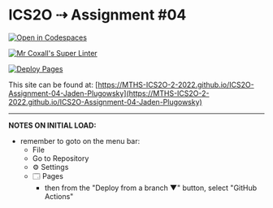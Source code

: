 # ICS2O ⇢ Assignment #04

[![Open in Codespaces](https://classroom.github.com/assets/launch-codespace-7f7980b617ed060a017424585567c406b6ee15c891e84e1186181d67ecf80aa0.svg)](https://classroom.github.com/open-in-codespaces?assignment_repo_id=11053559)

[![Mr Coxall's Super Linter](https://github.com/MTHS-ICS2O-2-2022/ICS2O-Assignment-04-Jaden-Plugowsky/workflows/Mr%20Coxall's%20Super%20Linter/badge.svg)](https://github.com/MTHS-ICS2O-2-2022/ICS2O-Assignment-04-Jaden-Plugowsky/actions)

[![Deploy Pages](https://github.com/MTHS-ICS2O-2-2022/ICS2O-Assignment-04-Jaden-Plugowsky/workflows/Deploy%20Pages/badge.svg)](https://github.com/MTHS-ICS2O-2-2022/ICS2O-Assignment-04-Jaden-Plugowsky/actions)

This site can be found at: [https://MTHS-ICS2O-2-2022.github.io/ICS2O-Assignment-04-Jaden-Plugowsky](https://MTHS-ICS2O-2-2022.github.io/ICS2O-Assignment-04-Jaden-Plugowsky)

---

**NOTES ON INITIAL LOAD:**
- remember to goto on the menu bar:
  - File
  - Go to Repository
  - ⚙ Settings
  - 🗔 Pages
    - then from the "Deploy from a branch ▼" button, select "GitHub Actions"

